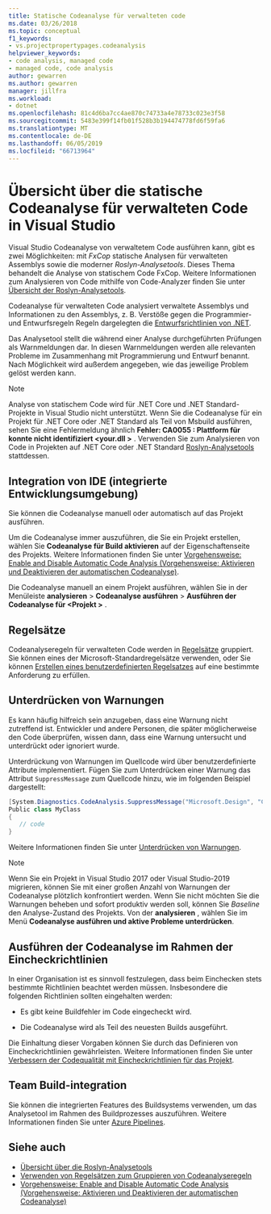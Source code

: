 ```yaml
---
title: Statische Codeanalyse für verwalteten code
ms.date: 03/26/2018
ms.topic: conceptual
f1_keywords:
- vs.projectpropertypages.codeanalysis
helpviewer_keywords:
- code analysis, managed code
- managed code, code analysis
author: gewarren
ms.author: gewarren
manager: jillfra
ms.workload:
- dotnet
ms.openlocfilehash: 81c4d6ba7cc4ae870c74733a4e78733c023e3f58
ms.sourcegitcommit: 5483e399f14fb01f528b3b194474778fd6f59fa6
ms.translationtype: MT
ms.contentlocale: de-DE
ms.lasthandoff: 06/05/2019
ms.locfileid: "66713964"
---
```

# <a name="overview-of-static-code-analysis-for-managed-code-in-visual-studio"></a>Übersicht über die statische Codeanalyse für verwalteten Code in Visual Studio

Visual Studio Codeanalyse von verwaltetem Code ausführen kann, gibt es zwei Möglichkeiten: mit *FxCop* statische Analysen für verwalteten Assemblys sowie die moderner *Roslyn-Analysetools*. Dieses Thema behandelt die Analyse von statischem Code FxCop. Weitere Informationen zum Analysieren von Code mithilfe von Code-Analyzer finden Sie unter [Übersicht der Roslyn-Analysetools](../code-quality/roslyn-analyzers-overview.md).

Codeanalyse für verwalteten Code analysiert verwaltete Assemblys und Informationen zu den Assemblys, z. B. Verstöße gegen die Programmier- und Entwurfsregeln Regeln dargelegten die [Entwurfsrichtlinien von .NET](/dotnet/standard/design-guidelines/).

Das Analysetool stellt die während einer Analyse durchgeführten Prüfungen als Warnmeldungen dar. In diesen Warnmeldungen werden alle relevanten Probleme im Zusammenhang mit Programmierung und Entwurf benannt. Nach Möglichkeit wird außerdem angegeben, wie das jeweilige Problem gelöst werden kann.

> [!NOTE]
> Analyse von statischem Code wird für .NET Core und .NET Standard-Projekte in Visual Studio nicht unterstützt. Wenn Sie die Codeanalyse für ein Projekt für .NET Core oder .NET Standard als Teil von Msbuild ausführen, sehen Sie eine Fehlermeldung ähnlich **Fehler: CA0055 : Plattform für konnte nicht identifiziert \<your.dll >** . Verwenden Sie zum Analysieren von Code in Projekten auf .NET Core oder .NET Standard [Roslyn-Analysetools](../code-quality/roslyn-analyzers-overview.md) stattdessen.

## <a name="ide-integrated-development-environment-integration"></a>Integration von IDE (integrierte Entwicklungsumgebung)

Sie können die Codeanalyse manuell oder automatisch auf das Projekt ausführen.

Um die Codeanalyse immer auszuführen, die Sie ein Projekt erstellen, wählen Sie **Codeanalyse für Build aktivieren** auf der Eigenschaftenseite des Projekts. Weitere Informationen finden Sie unter [Vorgehensweise: Enable and Disable Automatic Code Analysis (Vorgehensweise: Aktivieren und Deaktivieren der automatischen Codeanalyse)](../code-quality/how-to-enable-and-disable-automatic-code-analysis-for-managed-code.md).

Die Codeanalyse manuell an einem Projekt ausführen, wählen Sie in der Menüleiste **analysieren** > **Codeanalyse ausführen** > **Ausführen der Codeanalyse für \<Projekt >** .

## <a name="rule-sets"></a>Regelsätze

Codeanalyseregeln für verwalteten Code werden in [Regelsätze](../code-quality/using-rule-sets-to-group-code-analysis-rules.md) gruppiert. Sie können eines der Microsoft-Standardregelsätze verwenden, oder Sie können [Erstellen eines benutzerdefinierten Regelsatzes](../code-quality/how-to-create-a-custom-rule-set.md) auf eine bestimmte Anforderung zu erfüllen.

## <a name="suppress-warnings"></a>Unterdrücken von Warnungen

Es kann häufig hilfreich sein anzugeben, dass eine Warnung nicht zutreffend ist. Entwickler und andere Personen, die später möglicherweise den Code überprüfen, wissen dann, dass eine Warnung untersucht und unterdrückt oder ignoriert wurde.

Unterdrückung von Warnungen im Quellcode wird über benutzerdefinierte Attribute implementiert. Fügen Sie zum Unterdrücken einer Warnung das Attribut `SuppressMessage` zum Quellcode hinzu, wie im folgenden Beispiel dargestellt:

```csharp
[System.Diagnostics.CodeAnalysis.SuppressMessage("Microsoft.Design", "CA1039:ListsAreStrongTyped")]
Public class MyClass
{
   // code
}
```

Weitere Informationen finden Sie unter [Unterdrücken von Warnungen](../code-quality/in-source-suppression-overview.md).

> [!NOTE]
> Wenn Sie ein Projekt in Visual Studio 2017 oder Visual Studio-2019 migrieren, können Sie mit einer großen Anzahl von Warnungen der Codeanalyse plötzlich konfrontiert werden. Wenn Sie nicht möchten Sie die Warnungen beheben und sofort produktiv werden soll, können Sie *Baseline* den Analyse-Zustand des Projekts. Von der **analysieren** , wählen Sie im Menü **Codeanalyse ausführen und aktive Probleme unterdrücken**.

## <a name="run-code-analysis-as-part-of-check-in-policy"></a>Ausführen der Codeanalyse im Rahmen der Eincheckrichtlinien

In einer Organisation ist es sinnvoll festzulegen, dass beim Einchecken stets bestimmte Richtlinien beachtet werden müssen. Insbesondere die folgenden Richtlinien sollten eingehalten werden:

- Es gibt keine Buildfehler im Code eingecheckt wird.

- Die Codeanalyse wird als Teil des neuesten Builds ausgeführt.

Die Einhaltung dieser Vorgaben können Sie durch das Definieren von Eincheckrichtlinien gewährleisten. Weitere Informationen finden Sie unter [Verbessern der Codequalität mit Eincheckrichtlinien für das Projekt](../code-quality/how-to-create-or-update-standard-code-analysis-check-in-policies.md).

## <a name="team-build-integration"></a>Team Build-integration

Sie können die integrierten Features des Buildsystems verwenden, um das Analysetool im Rahmen des Buildprozesses auszuführen. Weitere Informationen finden Sie unter [Azure Pipelines](/azure/devops/pipelines/index?view=vsts).

## <a name="see-also"></a>Siehe auch

- [Übersicht über die Roslyn-Analysetools](../code-quality/roslyn-analyzers-overview.md)
- [Verwenden von Regelsätzen zum Gruppieren von Codeanalyseregeln](../code-quality/using-rule-sets-to-group-code-analysis-rules.md)
- [Vorgehensweise: Enable and Disable Automatic Code Analysis (Vorgehensweise: Aktivieren und Deaktivieren der automatischen Codeanalyse)](../code-quality/how-to-enable-and-disable-automatic-code-analysis-for-managed-code.md)
